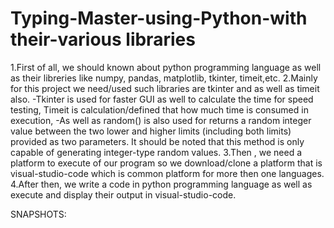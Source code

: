 # Typing-Master-using-Python-with their-various libraries
1.First of all, we should known about python programming language as well as their libreries like numpy, pandas, matplotlib, tkinter, timeit,etc.
2.Mainly for this project we need/used such libraries are tkinter and as well as timeit also.
-Tkinter is used for faster GUI as well to calculate the time for speed testing, Timeit is calculation/defined that how much time is consumed in execution,
-As well as random() is also used for  returns a random integer value between the two lower and higher limits (including both limits) provided as two parameters. 
 It should be noted that this method is only capable of generating integer-type random values.
3.Then , we need a platform to execute of our program so we download/clone a platform that is visual-studio-code which is common platform for more then one languages. 
4.After then, we write a code in python programming language as well as execute and display their output in visual-studio-code.

SNAPSHOTS:
